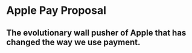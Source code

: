# Apple Pay Proposal

## The evolutionary wall pusher of Apple that has changed the way we use payment.
